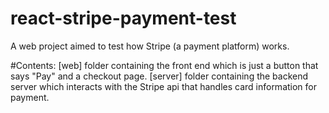 # react-stripe-payment-test
A web project aimed to test how Stripe (a payment platform) works.

#Contents:
[web] folder containing the front end which is just a button that says "Pay" and a checkout page.
[server] folder containing the backend server which interacts with the Stripe api that handles card information for payment.
